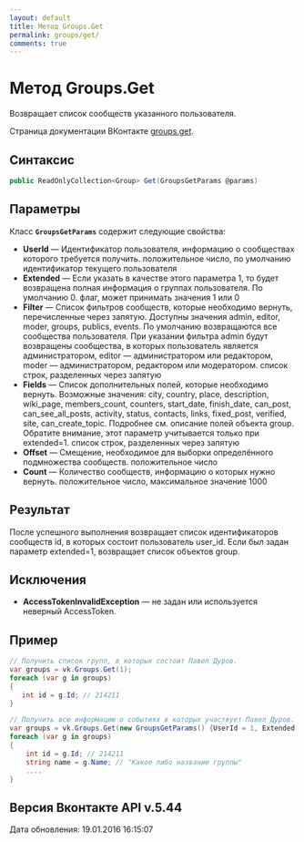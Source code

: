 ```yaml
---
layout: default
title: Метод Groups.Get
permalink: groups/get/
comments: true
---
```

# Метод Groups.Get
Возвращает список сообществ указанного пользователя.

Страница документации ВКонтакте [groups.get](https://vk.com/dev/groups.get).

## Синтаксис
``` csharp
public ReadOnlyCollection<Group> Get(GroupsGetParams @params)
```

## Параметры
Класс **`GroupsGetParams`** содержит следующие свойства:

+ **UserId** — Идентификатор пользователя, информацию о сообществах которого требуется получить. положительное число, по умолчанию идентификатор текущего пользователя
+ **Extended** — Если указать в качестве этого параметра 1, то будет возвращена полная информация о группах пользователя. По умолчанию 0. флаг, может принимать значения 1 или 0
+ **Filter** — Список фильтров сообществ, которые необходимо вернуть, перечисленные через запятую. Доступны значения admin, editor, moder, groups, publics, events. По умолчанию возвращаются все сообщества пользователя. 
При указании фильтра admin будут возвращены сообщества, в которых пользователь является администратором, editor — администратором или редактором, moder — администратором, редактором или модератором. список строк, разделенных через запятую
+ **Fields** — Список дополнительных полей, которые необходимо вернуть. Возможные значения: city, country, place, description, wiki_page, members_count, counters, start_date, finish_date, can_post, can_see_all_posts, activity, status, contacts, links, fixed_post, verified, site, can_create_topic. Подробнее см. описание полей объекта group. 
Обратите внимание, этот параметр учитывается только при extended=1. список строк, разделенных через запятую
+ **Offset** — Смещение, необходимое для выборки определённого подмножества сообществ. положительное число
+ **Count** — Количество сообществ, информацию о которых нужно вернуть. положительное число, максимальное значение 1000

## Результат
После успешного выполнения возвращает список идентификаторов сообществ id, в которых состоит пользователь user_id. 
Если был задан параметр extended=1,  возвращает список объектов group.

## Исключения
+ **AccessTokenInvalidException** — не задан или используется неверный AccessToken.

## Пример
```csharp
// Получить список групп, в которых состоит Павел Дуров.
var groups = vk.Groups.Get(1);
foreach (var g in groups)
{
   int id = g.Id; // 214211
}

// Получить всю информацию о событиях в которых участвует Павел Дуров.
var groups = vk.Groups.Get(new GroupsGetParams() {UserId = 1, Extended = true, Filter = GroupsFilters.Events, Fields = GroupsFields.All}).ToList();
foreach (var g in groups)
{
    int id = g.Id; // 214211
    string name = g.Name; // "Какое либо название группы"
    ....
}
```

## Версия Вконтакте API v.5.44
Дата обновления: 19.01.2016 16:15:07

